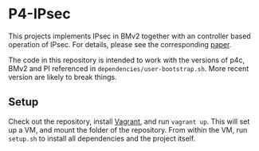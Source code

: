 # P4-IPsec

This projects implements IPsec in BMv2 together with an controller based operation of IPsec. For details, please see the corresponding [paper](https://arxiv.org/abs/1904.07088).

The code in this repository is intended to work with the versions of p4c, BMv2 and PI referenced in `dependencies/user-bootstrap.sh`. More recent version are likely to break things.

## Setup
Check out the repository, install [Vagrant](https://www.vagrantup.com/), and run `vagrant up`. This will set up a VM, and mount the folder of the repository. From within the VM, run `setup.sh` to install all dependencies and the project itself.